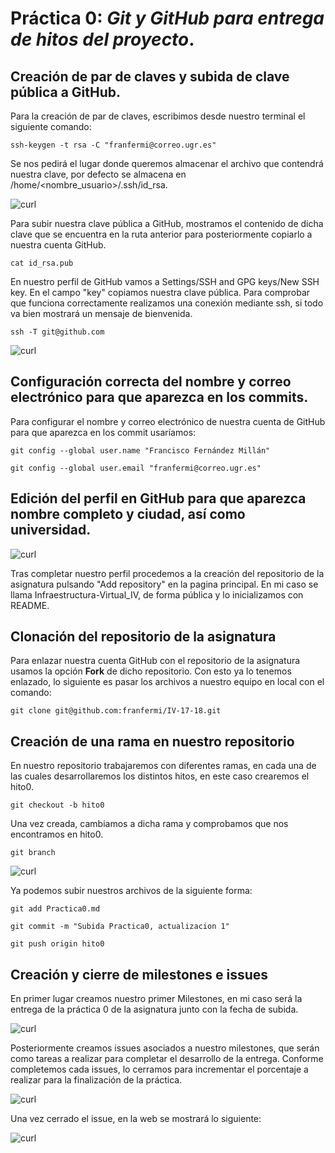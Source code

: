 # **Práctica 0**: *Git y GitHub para entrega de hitos del proyecto*.

## Creación de par de claves y subida de clave pública a GitHub.

Para la creación de par de claves, escribimos desde nuestro terminal el siguiente comando:

`ssh-keygen -t rsa -C "franfermi@correo.ugr.es"`

Se nos pedirá el lugar donde queremos almacenar el archivo que contendrá nuestra clave, por defecto se almacena en /home/<nombre_usuario>/.ssh/id_rsa. 

![curl](https://github.com/franfermi/Infraestructura-Virtual_IV/blob/hito0/Capturas/clave_generada.png)

Para subir nuestra clave pública a GitHub, mostramos el contenido de dicha clave que se encuentra en la ruta anterior para posteriormente copiarlo a nuestra cuenta GitHub.

`cat id_rsa.pub`

En nuestro perfil de GitHub vamos a Settings/SSH and GPG keys/New SSH key. En el campo "key" copiamos nuestra clave pública.
Para comprobar que funciona correctamente realizamos una conexión mediante ssh, si todo va bien mostrará un mensaje de bienvenida.

`ssh -T git@github.com`

![curl](https://github.com/franfermi/Infraestructura-Virtual_IV/blob/hito0/Capturas/conexi%C3%B3n_ssh.png)

## Configuración correcta del nombre y correo electrónico para que aparezca en los commits.

Para configurar el nombre y correo electrónico de nuestra cuenta de GitHub para que aparezca en los commit usaríamos:

`git config --global user.name "Francisco Fernández Millán"`

`git config --global user.email "franfermi@correo.ugr.es"`

## Edición del perfil en GitHub para que aparezca nombre completo y ciudad, así como universidad.

![curl](https://github.com/franfermi/Infraestructura-Virtual_IV/blob/hito0/Capturas/perfil_github.png)

Tras completar nuestro perfil procedemos a la creación del repositorio de la asignatura pulsando "Add repository" en la pagina principal.
En mi caso se llama Infraestructura-Virtual_IV, de forma pública y lo inicializamos con README.

## Clonación del repositorio de la asignatura

Para enlazar nuestra cuenta GitHub con el repositorio de la asignatura usamos la opción **Fork** de dicho repositorio. Con esto ya lo tenemos enlazado, lo siguiente es pasar los archivos a nuestro equipo en local con el comando:

`git clone git@github.com:franfermi/IV-17-18.git`

## Creación de una rama en nuestro repositorio

En nuestro repositorio trabajaremos con diferentes ramas, en cada una de las cuales desarrollaremos los distintos hitos, en este caso crearemos el hito0.

`git checkout -b hito0`

Una vez creada, cambiamos a dicha rama y comprobamos que nos encontramos en hito0.

`git branch`

![curl](https://github.com/franfermi/Infraestructura-Virtual_IV/blob/hito0/Capturas/cambio_rama.png)

Ya podemos subir nuestros archivos de la siguiente forma:

`git add Practica0.md`

`git commit -m "Subida Practica0, actualizacion 1"`

`git push origin hito0`

## Creación y cierre de milestones e issues

En primer lugar creamos nuestro primer Milestones, en mi caso será la entrega de la práctica 0 de la asignatura junto con la fecha de subida.

![curl](https://github.com/franfermi/Infraestructura-Virtual_IV/blob/hito0/Capturas/crear_milestone.png)

Posteriormente creamos issues asociados a nuestro milestones, que serán como tareas a realizar para completar el desarrollo de la entrega.
Conforme completemos cada issues, lo cerramos para incrementar el porcentaje a realizar para la finalización de la práctica.

![curl](https://github.com/franfermi/Infraestructura-Virtual_IV/blob/hito0/Capturas/cierre_issue.png)

Una vez cerrado el issue, en la web se mostrará lo siguiente:

![curl](https://github.com/franfermi/Infraestructura-Virtual_IV/blob/hito0/Capturas/cierre_issue_web.png)
